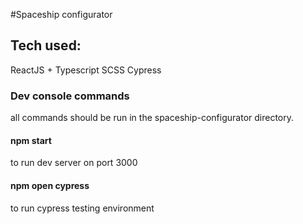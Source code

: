 #Spaceship configurator

## Tech used:
ReactJS + Typescript
SCSS
Cypress

### Dev console commands
all commands should be run in the spaceship-configurator directory.

#### npm start 
  to run dev server on port 3000
#### npm open cypress
  to run cypress testing environment 

